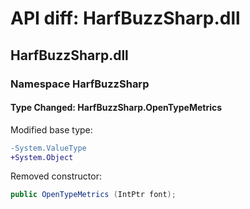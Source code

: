# API diff: HarfBuzzSharp.dll

## HarfBuzzSharp.dll

### Namespace HarfBuzzSharp

#### Type Changed: HarfBuzzSharp.OpenTypeMetrics

Modified base type:

```diff
-System.ValueType
+System.Object
```

Removed constructor:

```csharp
public OpenTypeMetrics (IntPtr font);
```



